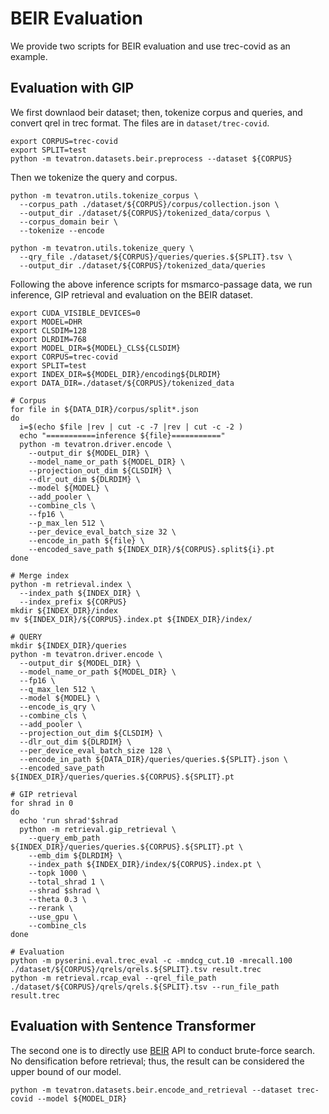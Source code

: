 # BEIR Evaluation
We provide two scripts for BEIR evaluation and use trec-covid as an example.
## Evaluation with GIP
We first downlaod beir dataset; then, tokenize corpus and queries, and convert qrel in trec format. The files are in `dataset/trec-covid`.
```
export CORPUS=trec-covid
export SPLIT=test
python -m tevatron.datasets.beir.preprocess --dataset ${CORPUS}
```
Then we tokenize the query and corpus.
```
python -m tevatron.utils.tokenize_corpus \
  --corpus_path ./dataset/${CORPUS}/corpus/collection.json \
  --output_dir ./dataset/${CORPUS}/tokenized_data/corpus \
  --corpus_domain beir \
  --tokenize --encode

python -m tevatron.utils.tokenize_query \
  --qry_file ./dataset/${CORPUS}/queries/queries.${SPLIT}.tsv \
  --output_dir ./dataset/${CORPUS}/tokenized_data/queries

```
Following the above inference scripts for msmarco-passage data, we run inference, GIP retrieval and evaluation on the BEIR dataset.
```
export CUDA_VISIBLE_DEVICES=0
export MODEL=DHR
export CLSDIM=128
export DLRDIM=768
export MODEL_DIR=${MODEL}_CLS${CLSDIM}
export CORPUS=trec-covid
export SPLIT=test
export INDEX_DIR=${MODEL_DIR}/encoding${DLRDIM}
export DATA_DIR=./dataset/${CORPUS}/tokenized_data

# Corpus
for file in ${DATA_DIR}/corpus/split*.json
do
  i=$(echo $file |rev | cut -c -7 |rev | cut -c -2 )
  echo "===========inference ${file}==========="
  python -m tevatron.driver.encode \
    --output_dir ${MODEL_DIR} \
    --model_name_or_path ${MODEL_DIR} \
    --projection_out_dim ${CLSDIM} \
    --dlr_out_dim ${DLRDIM} \
    --model ${MODEL} \
    --add_pooler \
    --combine_cls \
    --fp16 \
    --p_max_len 512 \
    --per_device_eval_batch_size 32 \
    --encode_in_path ${file} \
    --encoded_save_path ${INDEX_DIR}/${CORPUS}.split${i}.pt
done

# Merge index
python -m retrieval.index \
  --index_path ${INDEX_DIR} \
  --index_prefix ${CORPUS}
mkdir ${INDEX_DIR}/index
mv ${INDEX_DIR}/${CORPUS}.index.pt ${INDEX_DIR}/index/

# QUERY
mkdir ${INDEX_DIR}/queries
python -m tevatron.driver.encode \
  --output_dir ${MODEL_DIR} \
  --model_name_or_path ${MODEL_DIR} \
  --fp16 \
  --q_max_len 512 \
  --model ${MODEL} \
  --encode_is_qry \
  --combine_cls \
  --add_pooler \
  --projection_out_dim ${CLSDIM} \
  --dlr_out_dim ${DLRDIM} \
  --per_device_eval_batch_size 128 \
  --encode_in_path ${DATA_DIR}/queries/queries.${SPLIT}.json \
  --encoded_save_path ${INDEX_DIR}/queries/queries.${CORPUS}.${SPLIT}.pt

```
```
# GIP retrieval
for shrad in 0
do
  echo 'run shrad'$shrad
  python -m retrieval.gip_retrieval \
    --query_emb_path ${INDEX_DIR}/queries/queries.${CORPUS}.${SPLIT}.pt \
    --emb_dim ${DLRDIM} \
    --index_path ${INDEX_DIR}/index/${CORPUS}.index.pt \
    --topk 1000 \
    --total_shrad 1 \
    --shrad $shrad \
    --theta 0.3 \
    --rerank \
    --use_gpu \
    --combine_cls
done
```
```
# Evaluation
python -m pyserini.eval.trec_eval -c -mndcg_cut.10 -mrecall.100 ./dataset/${CORPUS}/qrels/qrels.${SPLIT}.tsv result.trec
python -m retrieval.rcap_eval --qrel_file_path ./dataset/${CORPUS}/qrels/qrels.${SPLIT}.tsv --run_file_path result.trec

```
## Evaluation with Sentence Transformer
The second one is to directly use [BEIR](https://github.com/beir-cellar/beir) API to conduct brute-force search. No densification before retrieval; thus, the result can be considered the upper bound of our model. 
```
python -m tevatron.datasets.beir.encode_and_retrieval --dataset trec-covid --model ${MODEL_DIR}
```



